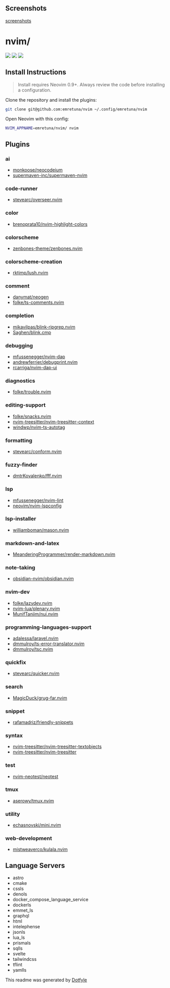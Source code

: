 ## Screenshots

[screenshots](https://imgur.com/a/rOVOtRa)

# nvim/

<a href="https://dotfyle.com/emretuna/nvim"><img src="https://dotfyle.com/emretuna/nvim/badges/plugins?style=flat" /></a>
<a href="https://dotfyle.com/emretuna/nvim"><img src="https://dotfyle.com/emretuna/nvim/badges/leaderkey?style=flat" /></a>
<a href="https://dotfyle.com/emretuna/nvim"><img src="https://dotfyle.com/emretuna/nvim/badges/plugin-manager?style=flat" /></a>

## Install Instructions

> Install requires Neovim 0.9+. Always review the code before installing a configuration.

Clone the repository and install the plugins:

```sh
git clone git@github.com:emretuna/nvim ~/.config/emretuna/nvim
```

Open Neovim with this config:

```sh
NVIM_APPNAME=emretuna/nvim/ nvim
```

## Plugins

### ai

- [monkoose/neocodeium](https://dotfyle.com/plugins/monkoose/neocodeium)
- [supermaven-inc/supermaven-nvim](https://dotfyle.com/plugins/supermaven-inc/supermaven-nvim)

### code-runner

- [stevearc/overseer.nvim](https://dotfyle.com/plugins/stevearc/overseer.nvim)

### color

- [brenoprata10/nvim-highlight-colors](https://dotfyle.com/plugins/brenoprata10/nvim-highlight-colors)

### colorscheme

- [zenbones-theme/zenbones.nvim](https://dotfyle.com/plugins/zenbones-theme/zenbones.nvim)

### colorscheme-creation

- [rktjmp/lush.nvim](https://dotfyle.com/plugins/rktjmp/lush.nvim)

### comment

- [danymat/neogen](https://dotfyle.com/plugins/danymat/neogen)
- [folke/ts-comments.nvim](https://dotfyle.com/plugins/folke/ts-comments.nvim)

### completion

- [mikavilpas/blink-ripgrep.nvim](https://dotfyle.com/plugins/mikavilpas/blink-ripgrep.nvim)
- [Saghen/blink.cmp](https://dotfyle.com/plugins/Saghen/blink.cmp)

### debugging

- [mfussenegger/nvim-dap](https://dotfyle.com/plugins/mfussenegger/nvim-dap)
- [andrewferrier/debugprint.nvim](https://dotfyle.com/plugins/andrewferrier/debugprint.nvim)
- [rcarriga/nvim-dap-ui](https://dotfyle.com/plugins/rcarriga/nvim-dap-ui)

### diagnostics

- [folke/trouble.nvim](https://dotfyle.com/plugins/folke/trouble.nvim)

### editing-support

- [folke/snacks.nvim](https://dotfyle.com/plugins/folke/snacks.nvim)
- [nvim-treesitter/nvim-treesitter-context](https://dotfyle.com/plugins/nvim-treesitter/nvim-treesitter-context)
- [windwp/nvim-ts-autotag](https://dotfyle.com/plugins/windwp/nvim-ts-autotag)

### formatting

- [stevearc/conform.nvim](https://dotfyle.com/plugins/stevearc/conform.nvim)

### fuzzy-finder

- [dmtrKovalenko/fff.nvim](https://dotfyle.com/plugins/dmtrKovalenko/fff.nvim)

### lsp

- [mfussenegger/nvim-lint](https://dotfyle.com/plugins/mfussenegger/nvim-lint)
- [neovim/nvim-lspconfig](https://dotfyle.com/plugins/neovim/nvim-lspconfig)

### lsp-installer

- [williamboman/mason.nvim](https://dotfyle.com/plugins/williamboman/mason.nvim)

### markdown-and-latex

- [MeanderingProgrammer/render-markdown.nvim](https://dotfyle.com/plugins/MeanderingProgrammer/render-markdown.nvim)

### note-taking

- [obsidian-nvim/obsidian.nvim](https://dotfyle.com/plugins/obsidian-nvim/obsidian.nvim)

### nvim-dev

- [folke/lazydev.nvim](https://dotfyle.com/plugins/folke/lazydev.nvim)
- [nvim-lua/plenary.nvim](https://dotfyle.com/plugins/nvim-lua/plenary.nvim)
- [MunifTanjim/nui.nvim](https://dotfyle.com/plugins/MunifTanjim/nui.nvim)

### programming-languages-support

- [adalessa/laravel.nvim](https://dotfyle.com/plugins/adalessa/laravel.nvim)
- [dmmulroy/ts-error-translator.nvim](https://dotfyle.com/plugins/dmmulroy/ts-error-translator.nvim)
- [dmmulroy/tsc.nvim](https://dotfyle.com/plugins/dmmulroy/tsc.nvim)

### quickfix

- [stevearc/quicker.nvim](https://dotfyle.com/plugins/stevearc/quicker.nvim)

### search

- [MagicDuck/grug-far.nvim](https://dotfyle.com/plugins/MagicDuck/grug-far.nvim)

### snippet

- [rafamadriz/friendly-snippets](https://dotfyle.com/plugins/rafamadriz/friendly-snippets)

### syntax

- [nvim-treesitter/nvim-treesitter-textobjects](https://dotfyle.com/plugins/nvim-treesitter/nvim-treesitter-textobjects)
- [nvim-treesitter/nvim-treesitter](https://dotfyle.com/plugins/nvim-treesitter/nvim-treesitter)

### test

- [nvim-neotest/neotest](https://dotfyle.com/plugins/nvim-neotest/neotest)

### tmux

- [aserowy/tmux.nvim](https://dotfyle.com/plugins/aserowy/tmux.nvim)

### utility

- [echasnovski/mini.nvim](https://dotfyle.com/plugins/echasnovski/mini.nvim)

### web-development

- [mistweaverco/kulala.nvim](https://dotfyle.com/plugins/mistweaverco/kulala.nvim)

## Language Servers

- astro
- cmake
- cssls
- denols
- docker_compose_language_service
- dockerls
- emmet_ls
- graphql
- html
- intelephense
- jsonls
- lua_ls
- prismals
- sqlls
- svelte
- tailwindcss
- tflint
- yamlls

This readme was generated by [Dotfyle](https://dotfyle.com)
